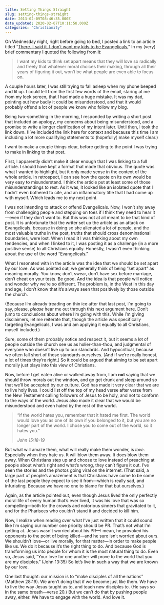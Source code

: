 ```yaml
---
title: Setting Things Straight
slug: setting-things-straight
date: 2013-02-09T08:46:35.000Z
date_updated: 2020-02-07T10:11:58.000Z
categories: "Christianity"
---
```


On Wednesday night, right before going to bed, I posted a link to an article titled “[There. I said it. I don’t want my kids to be Evangelicals.](http://deeperstory.com/there_i_said_it/)” In my (very) brief commentary I quoted the following from it:

> I want my kids to think set apart means that they will love so radically and freely that whatever moral choices their making, through all their years of figuring it out, won’t be what people are even able to focus on.

A couple hours later, I was still trying to fall asleep when my phone beeped and lit up. I could tell from the first few words of the email, staring at me from my lock screen, that I had made a huge mistake. It was my dad, pointing out how badly it could be misunderstood, and that it would probably offend a lot of people we know who follow my blog.

Being two-something in the morning, I responded by writing a short post that included an apology, my concerns about being misunderstood, and a promise to write a longer clarification of my intent later. Until then, I took the link down. (I’ve included the link here for context and because this time I am including a lot more qualifying statements to (hopefully) make myself clear.)

I want to make a couple things clear, before getting to the point I was trying to make in linking to that post.

First, I apparently didn’t make it clear enough that I was linking to a full article. I should have kept a format that made that obvious. The quote was what I wanted to highlight, but it only made sense in the context of the whole article. In retrospect, I can see how the quote on its own would be very easy to misunderstand. I think the article put at least some of those misunderstandings to rest. As it was, it looked like an isolated quote that I hadn’t even bothered to cite, and an inflammatory title that I had come up with myself. Which leads me to my next point.

I was not intending to attack or offend Evangelicals. Now, I won’t shy away from challenging people and stepping on toes if I think they need to hear it—even if they don’t want to. But this was not at all meant to be that kind of post. It is unfortunate that the writer set up the article as an attack on Evangelicals, because in doing so she alienated a lot of people, and the most valuable truths in the post, truths that should cross denominational boundaries, were lost. When I read it I was thinking about my own tendencies, and when I linked to it, I was posting it as a challenge (in a more positive sense) to all Christians equally. Honestly, I wasn’t even thinking about the use of the word “Evangelicals.”

What I resonated with in the article was the idea that we should be set apart by our love. As was pointed out, we generally think of being “set apart” as meaning morally. You know, don’t swear, don’t have sex before marriage, don’t cheat on your tests. Be good. And the idea is that people will notice and wonder why we’re so different. The problem is, in the West in this day and age, I don’t know that it’s always seen that positively by those outside the church.

(Because I’m already treading on thin ice after that last post, I’m going to say, please, *please* hear me out through this next argument here. Don’t jump to conclusions about where I’m going with this. While I’m giving disclaimers, let me reiterate that, though the article was specifically targeting Evangelicals, I was and am applying it equally to all Christians, myself included.)

Sure, some of them probably notice and respect it, but it seems a lot of people outside the church see us as holier-than-thou, and judgmental of everyone who doesn’t live up to our standards. And hypocritical, because we often fall short of those standards ourselves. (And if we’re really honest, a lot of times they’re right.) So it could be argued that aiming to be set apart morally just plays into this view of Christians.

Now, before I get eaten alive or walked away from, I am **not** saying that we should throw morals out the window, and go get drunk and sleep around so that we’ll be accepted by our culture. God has made it very clear that we are to live holy lives. I could list off the top of my head verse after verse from the New Testament calling followers of Jesus to be holy, and not to conform to the ways of the world. Jesus also made it clear that we would be misunderstood and even hated by the rest of the world.

> “If the world hates you, remember that it hated me first. The world would love you as one of its own if you belonged to it, but you are no longer part of the world. I chose you to come out of the world, so it hates you.”
> 
> <cite>John 15:18-19</cite>

But what will amaze them, what will really make them wonder, is *love*. Especially when they hate us. It will blow them away. It does blow them away. When Christians step up and choose to love instead of preaching at people about what’s right and what’s wrong, they can’t figure it out. I’ve seen the stories and the photos going viral on the internet. (That said, a large part of people’s amazement is that Christians have come to be some of the last people they expect to see it from—which is really sad, and infuriating. Because we have no one to blame for that but ourselves.)

Again, as the article pointed out, even though Jesus lived the only perfectly moral life of every human that’s ever lived, it was his love that was so compelling—both for the crowds and notorious sinners that gravitated to it, and for the Pharisees who couldn’t stand it and decided to kill him.

Now, I realize when reading over what I’ve just written that it could sound like I’m saying our number one priority should be PR. That’s not what I’m getting at. Jesus wasn’t worried about his PR—I mean, he provoked his opponents to the point of being killed—and he sure isn’t worried about ours. We shouldn’t love—or live morally, for that matter—in order to make people like us. We do it because it’s the right thing to do. And because God is transforming us into people for whom it is the most natural thing to do. Even so, Jesus said, “Your love for one another will prove to the world that you are my disciples.” (John 13:35) So let’s live in such a way that we are known by our love.

One last thought: our mission is to “make disciples of all the nations” (Matthew 28:19). We aren’t doing that if we become just like them. We have to live the way Jesus taught us to, and teach new disciples to. (He says so in the same breath—verse 20.) But we can’t do that by pushing people away, either. We have to engage with the world. And love it.
